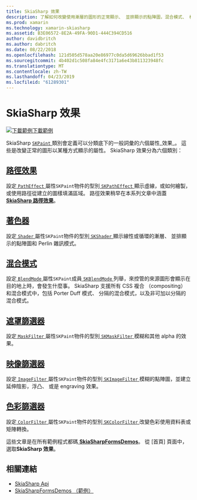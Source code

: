 ```yaml
---
title: SkiaSharp 效果
description: 了解如何改變使用漸層的圖形的正常顯示、 並排顯示的點陣圖，混合模式、 模糊和其他效果。
ms.prod: xamarin
ms.technology: xamarin-skiasharp
ms.assetid: B3E06572-8E2A-49FA-90D1-444C394CD516
author: davidbritch
ms.author: dabritch
ms.date: 08/22/2018
ms.openlocfilehash: 121d505d578aa20e86977c0da5d69626bbad1f53
ms.sourcegitcommit: 4b402d1c508fa84e4fc3171a6e43b811323948fc
ms.translationtype: MT
ms.contentlocale: zh-TW
ms.lasthandoff: 04/23/2019
ms.locfileid: "61289301"
---
```

# <a name="skiasharp-effects"></a>SkiaSharp 效果

[![下載範例](~/media/shared/download.png)下載範例](https://developer.xamarin.com/samples/xamarin-forms/SkiaSharpForms/Demos/)

SkiaSharp [ `SKPaint` ](xref:SkiaSharp.SKPaint)類別會定義可以分類底下的一般詞彙的六個屬性_效果_。 這些是改變正常的圖形以某種方式顯示的屬性。 SkiaSharp 效果分為六個類別：

## <a name="path-effectscurveseffectsmd"></a>[路徑效果](../curves/effects.md)

設定[ `PathEffect` ](xref:SkiaSharp.SKPaint.PathEffect)屬性`SKPaint`物件的型別[ `SKPathEffect` ](xref:SkiaSharp.SKPathEffect)顯示虛線，或如何繪製，或使用路徑從建立的圖樣填滿區域。 路徑效果稍早在本系列文章中涵蓋[ **SkiaSharp 路徑效果**](../curves/effects.md)。

## <a name="shadersshadersindexmd"></a>[著色器](shaders/index.md)

設定[ `Shader` ](xref:SkiaSharp.SKPaint.Shader)屬性`SKPaint`物件的型別[ `SKShader` ](xref:SkiaSharp.SKShader)顯示線性或循環的漸層、 並排顯示的點陣圖和 Perlin 雜訊模式。

## <a name="blend-modesblend-modesindexmd"></a>[混合模式](blend-modes/index.md)

設定[ `BlendMode` ](xref:SkiaSharp.SKPaint.BlendMode)屬性`SKPaint`成員[ `SKBlendMode` ](xref:SkiaSharp.SKBlendMode)列舉，來控管的來源圖形會顯示在目的地上時，會發生什麼事。 SkiaSharp 支援所有 CSS 複合 （compositing） 和混合模式中，包括 Porter Duff 模式、 分隔的混合模式，以及非可加以分隔的混合模式。

## <a name="mask-filtersmask-filtersmd"></a>[遮罩篩選器](mask-filters.md)

設定[ `MaskFilter` ](xref:SkiaSharp.SKPaint.MaskFilter)屬性`SKPaint`物件的型別[ `SKMaskFilter` ](xref:SkiaSharp.SKMaskFilter)模糊和其他 alpha 的效果。

## <a name="image-filtersimage-filtersmd"></a>[映像篩選器](image-filters.md)

設定[ `ImageFilter` ](xref:SkiaSharp.SKPaint.ImageFilter)屬性`SKPaint`物件的型別[ `SKImageFilter` ](xref:SkiaSharp.SKImageFilter)模糊的點陣圖，並建立延伸陰影，浮凸、 或是 engraving 效果。

## <a name="color-filterscolor-filtersmd"></a>[色彩篩選器](color-filters.md)

設定[ `ColorFilter` ](xref:SkiaSharp.SKPaint.ColorFilter)屬性`SKPaint`物件的型別[ `SKColorFilter` ](xref:SkiaSharp.SKColorFilter)改變色彩使用資料表或矩陣轉換。

這些文章是在所有範例程式都碼[ **SkiaSharpFormsDemos**](https://developer.xamarin.com/samples/xamarin-forms/SkiaSharpForms/Demos/)。 從 [首頁] 頁面中，選取**SkiaSharp 效果**。

## <a name="related-links"></a>相關連結

- [SkiaSharp Api](https://docs.microsoft.com/dotnet/api/skiasharp)
- [SkiaSharpFormsDemos （範例）](https://developer.xamarin.com/samples/xamarin-forms/SkiaSharpForms/Demos/)

